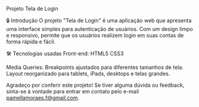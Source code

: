 Projeto Tela de Login

🔒 Introdução
O projeto "Tela de Login" é uma aplicação web que apresenta uma interface simples para autenticação de usuários. Com um design limpo e responsivo, permite que os usuários realizem login em suas contas de forma rápida e fácil.

🛠️ Tecnologias usadas
Front-end:
HTML5
CSS3


Media Queries:
Breakpoints ajustados para diferentes tamanhos de tela.
Layout reorganizado para tablets, iPads, desktops e telas grandes.

Agradeço por conferir este projeto! Se tiver alguma dúvida ou feedback, sinta-se à vontade para entrar em contato pelo e-mail pamellamoraes.f@gmail.com.
